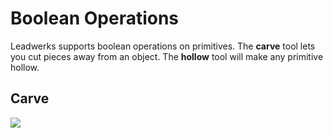 # Boolean Operations

Leadwerks supports boolean operations on primitives. The **carve** tool lets you cut pieces away from an object. The **hollow** tool will make any primitive hollow.

## Carve

![](https://github.com/UltraEngine/Documentation/blob/master/Images/carve.gif?raw=true)
